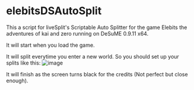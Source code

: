 # elebitsDSAutoSplit
This a script for liveSplit's Scriptable Auto Splitter for the game Elebits the adventures of kai and zero running on DeSuME 0.9.11 x64.

It will start when you load the game.

It will split everytime you enter a new world. So you should set up your splits like this:
![image](https://github.com/Ram-Sl/elebitsDSAutoSplit/assets/89742923/bcd80e18-613e-4458-8216-5f170cc19cef)


It will finish as the screen turns black for the credits (Not perfect but close enough).
